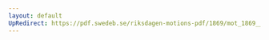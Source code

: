 ```yaml
---
layout: default
UpRedirect: https://pdf.swedeb.se/riksdagen-motions-pdf/1869/mot_1869__fk__00012/mot_1869__fk__00012_001.pdf
---
```

